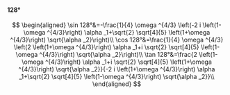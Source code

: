 #### 128°

$$
\begin{aligned}
\sin 128°&=-\frac{1}{4} \omega ^{4/3} \left(-2 i \left(1-\omega ^{4/3}\right) \alpha _1+\sqrt{2} \sqrt[4]{5} \left(1+\omega ^{4/3}\right) \sqrt{\alpha _2}\right)\\
\cos 128°&=\frac{1}{4} \omega ^{4/3} \left(2 \left(1+\omega ^{4/3}\right) \alpha _1+i \sqrt{2} \sqrt[4]{5} \left(1-\omega ^{4/3}\right) \sqrt{\alpha _2}\right)\\
\tan 128°&=\frac{2 \left(1-\omega ^{4/3}\right) \alpha _1+i \sqrt{2} \sqrt[4]{5} \left(1+\omega ^{4/3}\right) \sqrt{\alpha _2}}{-2 i \left(1+\omega ^{4/3}\right)
\alpha _1+\sqrt{2} \sqrt[4]{5} \left(1-\omega ^{4/3}\right) \sqrt{\alpha _2}}\\
\end{aligned}
$$

